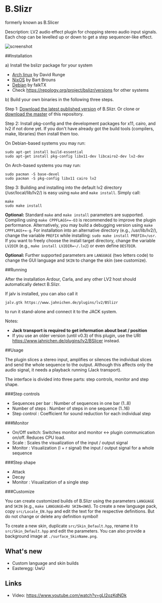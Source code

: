 # B.Slizr
formerly known as B.Slicer

Description: LV2 audio effect plugin for chopping stereo audio input signals. Each chop can be levelled up or down to get a step sequencer-like effect.

![screenshot](https://raw.githubusercontent.com/sjaehn/bmusic-bslicer/master/Screenshot.png "Screenshot from B.Slizr")


##Installation

a) Install the bslizr package for your system
* [Arch linux](https://www.archlinux.org/packages/community/x86_64/bslizr/) by David Runge
* [NixOS](https://github.com/NixOS/nixpkgs/blob/master/pkgs/applications/audio/bslizr/default.nix) by Bart Brouns
* [Debian](https://kx.studio/Repositories:Plugins) by falkTX
* Check https://repology.org/project/bslizr/versions for other systems

b) Build your own binaries in the following three steps.

Step 1: [Download the latest published version](https://github.com/sjaehn/BSlizr/releases) of B.Slizr. Or clone or
[download the master](https://github.com/sjaehn/BSlizr/archive/master.zip) of this repository.

Step 2: Install pkg-config and the development packages for x11, cairo, and lv2 if not done yet. If you
don't have already got the build tools (compilers, make, libraries) then install them too.

On Debian-based systems you may run:
```
sudo apt-get install build-essential
sudo apt-get install pkg-config libx11-dev libcairo2-dev lv2-dev
```

On Arch-based systems you may run:
```
sudo pacman -S base-devel
sudo pacman -S pkg-config libx11 cairo lv2
```

Step 3: Building and installing into the default lv2 directory (/usr/local/lib/lv2/) is easy using `make` and
`make install`. Simply call:
```
make
sudo make install
```

**Optional:** Standard `make` and `make install` parameters are supported. Compiling using `make CPPFLAGS+=-O3`
is recommended to improve the plugin performance. Alternatively, you may build a debugging version using
`make CPPFLAGS+=-g`. For installation into an alternative directory (e.g., /usr/lib/lv2/), change the
variable `PREFIX` while installing: `sudo make install PREFIX=/usr`. If you want to freely choose the
install target directory, change the variable `LV2DIR` (e.g., `make install LV2DIR=~/.lv2`) or even define
`DESTDIR`.

**Optional:** Further supported parameters are `LANGUAGE` (two letters code) to change the GUI language and
`SKIN` to change the skin (see customize).


##Running

After the installation Ardour, Carla, and any other LV2 host should automatically detect B.Slizr.

If jalv is installed, you can also call it

```
jalv.gtk https://www.jahnichen.de/plugins/lv2/BSlizr
```

to run it stand-alone and connect it to the JACK system.

Notes:

* **Jack transport is required to get information about beat / position**
* If you use an older version (until v0.3) of this plugin, use the URI https://www.jahnichen.de/plugins/lv2/BSlicer instead.


##Usage

The plugin slices a stereo input, amplifies or silences the individual slices and send the whole sequence to the output. Although this affects only the audio signal, it needs a playback running (Jack transport).

The interface is divided into three parts: step controls, monitor and step shape.


###Step controls

* Sequences per bar : Number of sequences in one bar (1..8)
* Number of steps : Number of steps in one sequence (1..16)
* Step control : Coefficient for sound reduction for each individual step


###Monitor

* On/Off switch: Switches monitor and monitor <-> plugin communication on/off. Reduces CPU load.
* Scale : Scales the visualization of the input / output signal
* Monitor : Visualization (l + r signal) the input / output signal for a whole sequence


###Step shape

* Attack
* Decay
* Monitor : Visualization of a single step


###Customize

You can create customized builds of B.Slizr using the parameters `LANGUAGE` and `SKIN` (e.g.,
`make LANGUAGE=RU SKIN=UWU`). To create a new language pack, copy `src/Locale_EN.hpp` and edit
the text for the respective definitions. But do not change or delete any definition symbol!

To create a new skin, duplicate `src/Skin_Default.hpp`, rename it to `src/Skin_Default.hpp` 
and edit the parameters. You can also provide a background image at `./surface_SkinName.png`.


## What's new

* Custom language and skin builds
* Easteregg: UwU

Links
-----
* Video: https://www.youtube.com/watch?v=gLI2ozKdNDk
